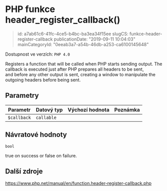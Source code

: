 PHP funkce header_register_callback()
================================

> id: a7ab61c6-41fc-4ce5-b4bc-ba3ea34f15ee
> slugCS: funkce-header-register-callback
> publicationDate: "2019-09-11 10:04:03"
> mainCategoryId: "0eeab3a7-a54b-46db-a253-ca6100145648"

Dostupnost ve verzích: `PHP 4.0`

Registers a function that will be called when PHP starts sending output.
The callback is executed just after PHP prepares all headers to be sent,<br>
and before any other output is sent, creating a window to manipulate the outgoing headers before being sent.


Parametry
--------------

| Parametr | Datový typ | Výchozí hodnota | Poznámka |
|-----|-----|-----|-----|
| `$callback` | `callable` |  |  |


Návratové hodnoty
----------------

`bool`

true on success or false on failure.

Další zdroje
------------

https://www.php.net/manual/en/function.header-register-callback.php
